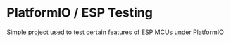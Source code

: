# PlatformIO / ESP Testing
Simple project used to test certain features of ESP MCUs under PlatformIO
